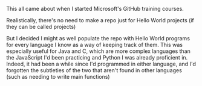 This all came about when I started Microsoft's GitHub training courses.

Realistically, there's no need to make a repo just for Hello World projects (if they can be called projects)

But I decided I might as well populate the repo with Hello World programs for every language I know as a way of keeping track of them. This was especially useful for Java and C, which are more complex languages
than the JavaScript I'd been practicing and Python I was already proficient in. Indeed, it had been a while since I'd programmed in either language, and I'd forgotten the subtleties of the two that aren't found
in other languages (such as needing to write main functions)
